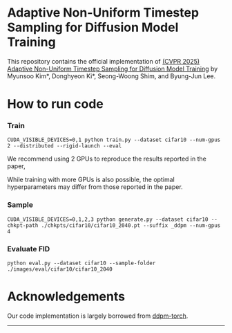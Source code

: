 # Adaptive Non-Uniform Timestep Sampling for Diffusion Model Training
This repository contains the official implementation of [(CVPR 2025) Adaptive Non-Uniform Timestep Sampling for Diffusion Model Training](https://arxiv.org/abs/2411.09998) by Myunsoo Kim*, Donghyeon Ki*, Seong-Woong Shim, and Byung-Jun Lee.

# How to run code
### Train
```
CUDA_VISIBLE_DEVICES=0,1 python train.py --dataset cifar10 --num-gpus 2 --distributed --rigid-launch --eval
```
We recommend using 2 GPUs to reproduce the results reported in the paper, 

While training with more GPUs is also possible, the optimal hyperparameters may differ from those reported in the paper.

### Sample
```
CUDA_VISIBLE_DEVICES=0,1,2,3 python generate.py --dataset cifar10 --chkpt-path ./chkpts/cifar10/cifar10_2040.pt --suffix _ddpm --num-gpus 4
```
### Evaluate FID
```
python eval.py --dataset cifar10 --sample-folder ./images/eval/cifar10/cifar10_2040
```

# Acknowledgements
Our code implementation is largely borrowed from [ddpm-torch](https://github.com/tqch/ddpm-torch).



---
